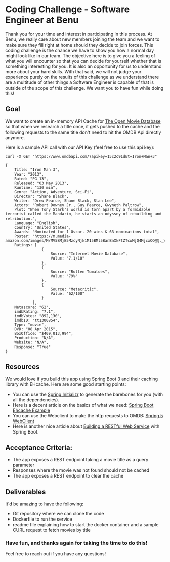 # Coding Challenge - Software Engineer at Benu

Thank you for your time and interest in participating in this process. At Benu, we really care about new members joining the team and we want to make sure they fill right at home should they decide to join forces. This coding challenge is the chance we have to show you how a normal day might look like in our team. The objective here is to give you a feeling of what you will encounter so that you can decide for yourself whether that is something interesting for you. It is also an opportunity for us to understand more about your hard skills. With that said, we will not judge your experience purely on the results of this challenge as we understand there are a multitude of other things a Software Engineer is capable of that is outside of the scope of this challenge. We want you to have fun while doing this!

## Goal
We want to create an in-memory API Cache for [The Open Movie Database](https://www.omdbapi.com/) so that when 
we research a title once, it gets pushed to the cache and the following requests to the same title don't need to hit
the OMDB Api directly anymore.

Here is a sample API call with our API Key (feel free to use this api key):

```
curl -X GET "https://www.omdbapi.com/?apikey=15c2c91d&t=Iron+Man+3"

{
    Title: "Iron Man 3",
    Year: "2013",
    Rated: "PG-13",
    Released: "03 May 2013",
    Runtime: "130 min",
    Genre: "Action, Adventure, Sci-Fi",
    Director: "Shane Black",
    Writer: "Drew Pearce, Shane Black, Stan Lee",
    Actors: "Robert Downey Jr., Guy Pearce, Gwyneth Paltrow",
    Plot: "When Tony Stark's world is torn apart by a formidable terrorist called the Mandarin, he starts an odyssey of rebuilding and retribution.",
    Language: "English",
    Country: "United States",
    Awards: "Nominated for 1 Oscar. 20 wins & 63 nominations total",
    Poster: "https://m.media-amazon.com/images/M/MV5BMjE5MzcyNjk1M15BMl5BanBnXkFtZTcwMjQ4MjcxOQ@@._V1_SX300.jpg",
    Ratings: [
                {
                    Source: "Internet Movie Database",
                    Value: "7.1/10"
                },
                {
                    Source: "Rotten Tomatoes",
                    Value: "79%"
                },
                {
                    Source: "Metacritic",
                    Value: "62/100"
                }
            ],
    Metascore: "62",
    imdbRating: "7.1",
    imdbVotes: "892,130",
    imdbID: "tt1300854",
    Type: "movie",
    DVD: "08 Apr 2015",
    BoxOffice: "$409,013,994",
    Production: "N/A",
    Website: "N/A",
    Response: "True"
}
```

## Resources
We would love if you build this app using Spring Boot 3 and their caching library with EHcache. Here are some good starting points: 
- You can use the [Spring Initializr](https://start.spring.io/) to generate the barebones for you (with all the dependencies).  
- Here is a decent article on the basics of what we need: [Spring Boot Ehcache Example](https://www.baeldung.com/spring-boot-ehcache)
- You can use the Webclient to make the http requests to OMDB: [Spring 5 WebClient](https://www.baeldung.com/spring-5-webclient)
- Here is another nice article about [Building a RESTful Web Service](https://spring.io/guides/gs/rest-service) with Spring Boot.


## Acceptance Criteria:
 - The app exposes a REST endpoint taking a movie title as a query parameter
 - Responses where the movie was not found should not be cached
 - The app exposes a REST endpoint to clear the cache

## Deliverables
It'd be amazing to have the following:
- Git repository where we can clone the code
- Dockerfile to run the service
- readme file explaining how to start the docker container and a sample CURL request to fetch movies by title

### Have fun, and thanks again for taking the time to do this!
Feel free to reach out if you have any questions! 
